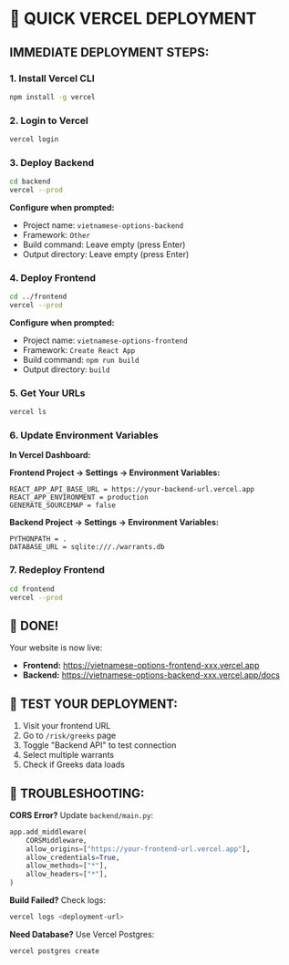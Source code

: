 # 🚀 **QUICK VERCEL DEPLOYMENT**

## **IMMEDIATE DEPLOYMENT STEPS:**

### **1. Install Vercel CLI**
```bash
npm install -g vercel
```

### **2. Login to Vercel**
```bash
vercel login
```

### **3. Deploy Backend**
```bash
cd backend
vercel --prod
```
**Configure when prompted:**
- Project name: `vietnamese-options-backend`
- Framework: `Other`
- Build command: Leave empty (press Enter)
- Output directory: Leave empty (press Enter)

### **4. Deploy Frontend**
```bash
cd ../frontend
vercel --prod
```
**Configure when prompted:**
- Project name: `vietnamese-options-frontend`
- Framework: `Create React App`
- Build command: `npm run build`
- Output directory: `build`

### **5. Get Your URLs**
```bash
vercel ls
```

### **6. Update Environment Variables**

**In Vercel Dashboard:**

**Frontend Project → Settings → Environment Variables:**
```
REACT_APP_API_BASE_URL = https://your-backend-url.vercel.app
REACT_APP_ENVIRONMENT = production
GENERATE_SOURCEMAP = false
```

**Backend Project → Settings → Environment Variables:**
```
PYTHONPATH = .
DATABASE_URL = sqlite:///./warrants.db
```

### **7. Redeploy Frontend**
```bash
cd frontend
vercel --prod
```

## **🎉 DONE!**

Your website is now live:
- **Frontend:** https://vietnamese-options-frontend-xxx.vercel.app
- **Backend:** https://vietnamese-options-backend-xxx.vercel.app/docs

## **📱 TEST YOUR DEPLOYMENT:**

1. Visit your frontend URL
2. Go to `/risk/greeks` page
3. Toggle "Backend API" to test connection
4. Select multiple warrants
5. Check if Greeks data loads

## **🔧 TROUBLESHOOTING:**

**CORS Error?**
Update `backend/main.py`:
```python
app.add_middleware(
    CORSMiddleware,
    allow_origins=["https://your-frontend-url.vercel.app"],
    allow_credentials=True,
    allow_methods=["*"],
    allow_headers=["*"],
)
```

**Build Failed?**
Check logs:
```bash
vercel logs <deployment-url>
```

**Need Database?**
Use Vercel Postgres:
```bash
vercel postgres create
``` 